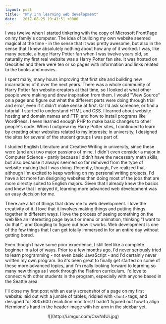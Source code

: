 ```yaml
---
layout: post
title:  "Why I'm learning web development"
date:   2017-08-25 19:41:51 +0000
---
```


I was twelve when I started tinkering with the copy of Microsoft FrontPage on my family's computer. The idea of building my own website seemed magical at the time - in the sense that it was pretty awesome, but also in the sense that I knew absolutely nothing about how any of it worked. I was, like many people, a huge Harry Potter fan when I was twelve years old, so naturally my first real website was a Harry Potter fan site. It was hosted on Geocities and there were ten or so pages with information and links related to the books and movies.

I spent many, many hours improving that first site and building new incarnations of it over the next years. There was a whole community of Harry Potter fan website-creators at that time, so I looked at what other people were making and drew inspiration from them. I would "View Source" on a page and figure out what the different parts were doing through trial and error, even if it didn't make sense at first. Or I'd ask someone, or find a tutorial. I started to understand HTML and CSS. I learned about website hosting and domain names and FTP, and how to install programs like WordPress. I even learned enough PHP to make basic changes to other people's code. When I outgrew my Harry Potter sites, I continued to learn by creating other websites related to my interests; in university, I designed the sites for several of the student groups I was part of.

I studied English Literature and Creative Writing in university, since these were (and are) two major passions of mine. I didn't even consider a major in Computer Science - partly because I didn't have the necessary math skills, but also because it always seemed so far removed from the type of website-making that I was doing. Recently, though, I've realized that although I'm excited to keep working on my personal writing projects, I'd have a lot more fun designing websites than doing most of the jobs that are more directly suited to English majors. Given that I already knew the basics and knew that I enjoyed it, learning more advanced web development was an easy decision for me.

There are a lot of things that draw me to web development. I love the creativity of it. I love that it involves making things and putting things together in different ways. I love the process of seeing something on the web like an interesting page layout or menu or animation, thinking "I want to do that!", and Googling to figure out how it works. Web development is one of the few things that I can get totally immersed in for an entire day without getting bored.

Even though I have some prior experience, I still feel like a complete beginner in a lot of ways. Prior to a few months ago, I'd never seriously tried to learn programming - not even basic JavaScript - and I'd certainly never written my own program. So it's been great to finally get started on some of these more advanced topics, and I'm really looking forward to learning so many new things as I work through the Flatiron curriculum. I'd love to connect with other students in the program, especially with anyone based in the Seattle area.

I'll close my first post with an early screenshot of a page on my first website: laid out with a jumble of tables, riddled with `<font>` tags, and designed for 800x600 resolution monitors! I hadn't figured out how to align Hermione's hand in the header image with her arm in the sidebar yet.

<center>![](http://i.imgur.com/CsvN4Ui.jpg)</center>
